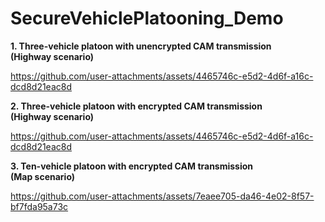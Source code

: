 # SecureVehiclePlatooning_Demo
<b> 1. Three-vehicle platoon with unencrypted CAM transmission <br> (Highway scenario) </b>

https://github.com/user-attachments/assets/4465746c-e5d2-4d6f-a16c-dcd8d21eac8d

<b> 2. Three-vehicle platoon with encrypted CAM transmission <br> (Highway scenario)</b>

https://github.com/user-attachments/assets/4465746c-e5d2-4d6f-a16c-dcd8d21eac8d

<b> 3. Ten-vehicle platoon with encrypted CAM transmission <br> (Map scenario)</b>

https://github.com/user-attachments/assets/7eaee705-da46-4e02-8f57-bf7fda95a73c

